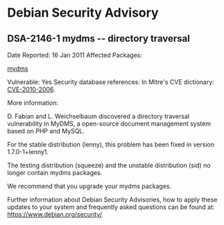 
Debian Security Advisory
========================


DSA-2146-1 mydms -- directory traversal
---------------------------------------



Date Reported:
16 Jan 2011
Affected Packages:

[mydms](https://packages.debian.org/src:mydms)

Vulnerable:
Yes
Security database references:
In Mitre's CVE dictionary: [CVE-2010-2006](https://security-tracker.debian.org/tracker/CVE-2010-2006).  

More information:

D. Fabian and L. Weichselbaum discovered a directory traversal
vulnerability in MyDMS, a open-source document management system based
on PHP and MySQL.


For the stable distribution (lenny), this problem has been fixed in
version 1.7.0-1+lenny1.


The testing distribution (squeeze) and the unstable distribution (sid)
no longer contain mydms packages.


We recommend that you upgrade your mydms packages.


Further information about Debian Security Advisories, how to apply
these updates to your system and frequently asked questions can be
found at: <https://www.debian.org/security/>





